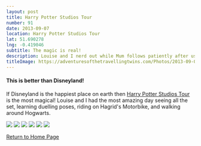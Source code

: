 ```yaml
---
layout: post
title: Harry Potter Studios Tour
number: 91
date: 2013-09-07
location: Harry Potter Studios Tour
lat: 51.690278
lng: -0.419046
subtitle: The magic is real!
description: Louise and I nerd out while Mum follows patiently after us
titleImage: https://adventuresofthetravellingtwins.com/Photos/2013-09-07-HarryPotter/IMG_4303.JPG
---
```


<h4>This is better than Disneyland!</h4>

If Disneyland is the happiest place on earth then <a target="_blank" href="https://www.wbstudiotour.co.uk/home">Harry Potter Studios Tour</a> is the most magical!
Louise and I had the most amazing day seeing all the set, learning duelling poses, riding on Hagrid's Motorbike, and walking around Hogwarts.

<img src="https://adventuresofthetravellingtwins.com/Photos/2013-09-07-HarryPotter/IMG_4292.JPG" class="image1">
<img src="https://adventuresofthetravellingtwins.com/Photos/2013-09-07-HarryPotter/harrypotter2.jpg" class="image1">
<img src="https://adventuresofthetravellingtwins.com/Photos/2013-09-07-HarryPotter/IMG_4305.JPG" class="image1">
<img src="https://adventuresofthetravellingtwins.com/Photos/2013-09-07-HarryPotter/IMG_4114.JPG" class="image1">
<img src="https://adventuresofthetravellingtwins.com/Photos/2013-09-07-HarryPotter/IMG_4237.JPG" class="image1">
<img src="https://adventuresofthetravellingtwins.com/Photos/2013-09-07-HarryPotter/harrypotter1.jpg" class="image1">


<a href="https://adventuresofthetravellingtwins.com/">Return to Home Page</a>
